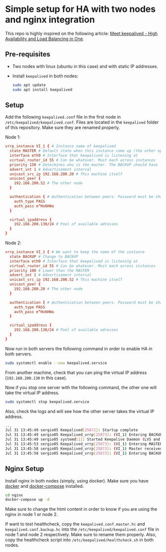# Simple setup for HA with two nodes and nginx integration

This repo is highly inspired on the following article: [Meet keepalived - High Availability and Load Balancing in One](https://technotim.live/posts/keepalived-ha-loadbalancer/#installation).

## Pre-requisites

* Two nodes with linux (ubuntu in this case) and with static IP addresses.

* Install `keepalived` in both nodes:

    ```bash
    sudo apt update
    sudo apt install keepalived
    ```

## Setup

Add the following `keepalived.conf` file in the first node in `/etc/keepalived/keepalived.conf`. Files are located in the `keepalived` folder of this repository. Make sure they are renamed properly.

Node 1:

```conf
vrrp_instance VI_1 { # Instance name of keepalived 
  state MASTER # Default state when this instance come up (the other option is BACKUP)
  interface eth0 # Interface that keepalived is listening at
  virtual_router_id 55 # Can be whatever. Must mach across instances
  priority 150 # Determines who is the master. The BACKUP should have lower priority
  advert_int 1 # Advertisement interval
  unicast_src_ip 192.168.200.20 # This machine itself 
  unicast_peer {
    192.168.200.52 # The other node 
  }

  authentication { # Authentication between peers. Password must be shared
    auth_type PASS
    auth_pass e^Ho6HWa
  }

  virtual_ipaddress {
    192.168.200.130/24 # Pool of available adresses
  }
}
```

Node 2:

```conf
vrrp_instance VI_1 { # We want to keep the name of the instance 
  state BACKUP # Change to BACKUP
  interface eth0 # Interface that keepalived is listening at
  virtual_router_id 55 # Can be whatever. Must mach across instances
  priority 100 # Lower than the MASTER
  advert_int 1 # Advertisement interval
  unicast_src_ip 192.168.200.52 # This machine itself 
  unicast_peer {
    192.168.200.20 # The other node 
  }

  authentication { # Authentication between peers. Password must be shared
    auth_type PASS
    auth_pass e^Ho6HWa
  }

  virtual_ipaddress {
    192.168.200.130/24 # Pool of available adresses
  }
}
```

Now run in both servers the following command in order to enable HA in both servers.

```bash
sudo systemctl enable --now keepalived.service
```

From another machine, check that you can ping the virtual IP address (`192.168.200.130` in this case).

Now if you stop one server with the following command, the other one will take the virtual IP address.

```bash
sudo systemctl stop keepalived.service
```

Also, check the logs and will see how the other server takes the virtual IP address.

```bash
...
Jul 31 13:45:49 sergio05 Keepalived[25872]: Startup complete
Jul 31 13:45:49 sergio05 Keepalived_vrrp[25873]: (VI_1) Entering BACKUP STATE (init)
Jul 31 13:45:49 sergio05 systemd[1]: Started Keepalive Daemon (LVS and VRRP).
Jul 31 13:45:53 sergio05 Keepalived_vrrp[25873]: (VI_1) Entering MASTER STATE
Jul 31 13:45:58 sergio05 Keepalived_vrrp[25873]: (VI_1) Master received advert from 192.168.200.20 with higher priority 150, ours 100
Jul 31 13:45:58 sergio05 Keepalived_vrrp[25873]: (VI_1) Entering BACKUP STATE
```

## Nginx Setup

Install nginx in both nodes (simply, using docker). Make sure you have [docker](https://docs.docker.com/engine/install/ubuntu/) and [docker-compose](https://gist.github.com/sergio-gimenez/c5910d112e677d81c8107344b560b73b) installed.

```bash
cd nginx
docker-compose up -d
```

Make sure to change the html content in order to know if you are using the nginx in node 1 or node 2.

If want to test healthcheck, copy the `keepalived.conf.master.hc` and `keepalived.conf.backup.hc` into the `/etc/keepalived/keepalived.conf` file in node 1 and node 2 respectively. Make sure to rename them properly. Also, copy the healthcheck script into `/etc/keepalived/healthcheck.sh` in both nodes.

```bash
